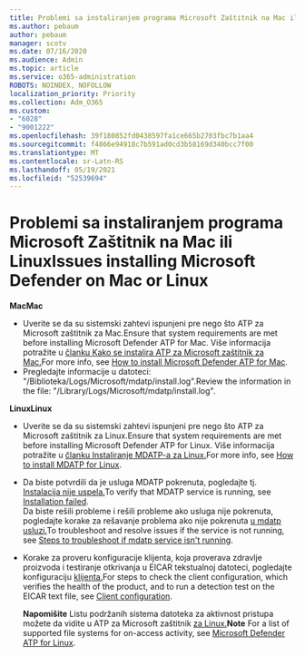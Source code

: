 ```yaml
---
title: Problemi sa instaliranjem programa Microsoft Zaštitnik na Mac ili Linux
ms.author: pebaum
author: pebaum
manager: scotv
ms.date: 07/16/2020
ms.audience: Admin
ms.topic: article
ms.service: o365-administration
ROBOTS: NOINDEX, NOFOLLOW
localization_priority: Priority
ms.collection: Adm_O365
ms.custom:
- "6028"
- "9001222"
ms.openlocfilehash: 39f180852fd0438597fa1ce665b2703fbc7b1aa4
ms.sourcegitcommit: f4866e94918c7b591ad0cd3b58169d340bcc7f00
ms.translationtype: MT
ms.contentlocale: sr-Latn-RS
ms.lasthandoff: 05/19/2021
ms.locfileid: "52539694"
---
```

# <a name="issues-installing-microsoft-defender-on-mac-or-linux"></a><span data-ttu-id="00b59-102">Problemi sa instaliranjem programa Microsoft Zaštitnik na Mac ili Linux</span><span class="sxs-lookup"><span data-stu-id="00b59-102">Issues installing Microsoft Defender on Mac or Linux</span></span>

<span data-ttu-id="00b59-103">**Mac**</span><span class="sxs-lookup"><span data-stu-id="00b59-103">**Mac**</span></span>

- <span data-ttu-id="00b59-104">Uverite se da su sistemski zahtevi ispunjeni pre nego što ATP za Microsoft zaštitnik za Mac.</span><span class="sxs-lookup"><span data-stu-id="00b59-104">Ensure that system requirements are met before installing Microsoft Defender ATP for Mac.</span></span> <span data-ttu-id="00b59-105">Više informacija potražite u [članku Kako se instalira ATP za Microsoft zaštitnik za Mac.](/windows/security/threat-protection/microsoft-defender-atp/microsoft-defender-atp-mac#how-to-install-microsoft-defender-atp-for-mac)</span><span class="sxs-lookup"><span data-stu-id="00b59-105">For more info, see [How to install Microsoft Defender ATP for Mac](/windows/security/threat-protection/microsoft-defender-atp/microsoft-defender-atp-mac#how-to-install-microsoft-defender-atp-for-mac).</span></span>  
- <span data-ttu-id="00b59-106">Pregledajte informacije u datoteci: "/Biblioteka/Logs/Microsoft/mdatp/install.log".</span><span class="sxs-lookup"><span data-stu-id="00b59-106">Review the information in the file: "/Library/Logs/Microsoft/mdatp/install.log".</span></span>

<span data-ttu-id="00b59-107">**Linux**</span><span class="sxs-lookup"><span data-stu-id="00b59-107">**Linux**</span></span>

- <span data-ttu-id="00b59-108">Uverite se da su sistemski zahtevi ispunjeni pre nego što ATP za Microsoft zaštitnik za Linux.</span><span class="sxs-lookup"><span data-stu-id="00b59-108">Ensure that system requirements are met before installing Microsoft Defender ATP for Linux.</span></span> <span data-ttu-id="00b59-109">Više informacija potražite u [članku Instaliranje MDATP-a za Linux.](/windows/security/threat-protection/microsoft-defender-atp/microsoft-defender-atp-linux#system-requirements)</span><span class="sxs-lookup"><span data-stu-id="00b59-109">For more info, see [How to install MDATP for Linux](/windows/security/threat-protection/microsoft-defender-atp/microsoft-defender-atp-linux#system-requirements).</span></span> 
- <span data-ttu-id="00b59-110">Da biste potvrdili da je usluga MDATP pokrenuta, pogledajte tj. [Instalacija nije uspela.](/windows/security/threat-protection/microsoft-defender-atp/linux-support-install#installation-failed)</span><span class="sxs-lookup"><span data-stu-id="00b59-110">To verify that MDATP service is running, see [Installation failed](/windows/security/threat-protection/microsoft-defender-atp/linux-support-install#installation-failed).</span></span>  
    <span data-ttu-id="00b59-111">Da biste rešili probleme i rešili probleme ako usluga nije pokrenuta, pogledajte korake za rešavanje problema ako nije pokrenuta [u mdatp usluzi.](/windows/security/threat-protection/microsoft-defender-atp/linux-support-install#steps-to-troubleshoot-if-mdatp-service-isnt-running)</span><span class="sxs-lookup"><span data-stu-id="00b59-111">To troubleshoot and resolve issues if the service is not running, see [Steps to troubleshoot if mdatp service isn't running](/windows/security/threat-protection/microsoft-defender-atp/linux-support-install#steps-to-troubleshoot-if-mdatp-service-isnt-running).</span></span>
- <span data-ttu-id="00b59-112">Korake za proveru konfiguracije klijenta, koja proverava zdravlje proizvoda i testiranje otkrivanja u EICAR tekstualnoj datoteci, pogledajte konfiguraciju [klijenta.](/windows/security/threat-protection/microsoft-defender-atp/linux-install-manually#client-configuration)</span><span class="sxs-lookup"><span data-stu-id="00b59-112">For steps to check the client configuration, which verifies the health of the product, and to run a detection test on the EICAR text file, see [Client configuration](/windows/security/threat-protection/microsoft-defender-atp/linux-install-manually#client-configuration).</span></span>  

    <span data-ttu-id="00b59-113">**Napomišite** Listu podržanih sistema datoteka za aktivnost pristupa možete da vidite u ATP za Microsoft zaštitnik [za Linux.](/windows/security/threat-protection/microsoft-defender-atp/microsoft-defender-atp-linux#system-requirements)</span><span class="sxs-lookup"><span data-stu-id="00b59-113">**Note** For a list of supported file systems for on-access activity, see [Microsoft Defender ATP for Linux](/windows/security/threat-protection/microsoft-defender-atp/microsoft-defender-atp-linux#system-requirements).</span></span>